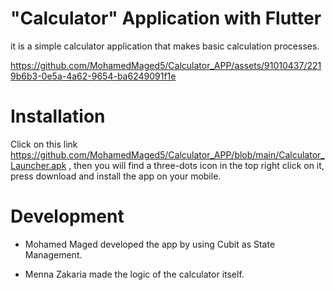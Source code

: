 # "Calculator" Application with Flutter
it is a simple calculator application that makes basic calculation processes.


https://github.com/MohamedMaged5/Calculator_APP/assets/91010437/2219b6b3-0e5a-4a62-9654-ba6249091f1e


# Installation
Click on this link https://github.com/MohamedMaged5/Calculator_APP/blob/main/Calculator_Launcher.apk , then you will find a three-dots icon in the top right click on it, press download and install the app on your mobile.

# Development
* Mohamed Maged developed the app by using Cubit as State Management.
- Menna Zakaria made the logic of the calculator itself.
